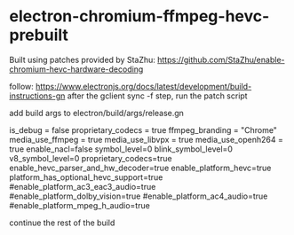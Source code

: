 # electron-chromium-ffmpeg-hevc-prebuilt
Built using patches provided by StaZhu:
https://github.com/StaZhu/enable-chromium-hevc-hardware-decoding


follow: https://www.electronjs.org/docs/latest/development/build-instructions-gn
after the gclient sync -f step, run the patch script

add build args to electron/build/args/release.gn

is_debug = false
proprietary_codecs = true
ffmpeg_branding = "Chrome"
media_use_ffmpeg = true
media_use_libvpx = true
media_use_openh264 = true
enable_nacl=false
symbol_level=0
blink_symbol_level=0
v8_symbol_level=0
proprietary_codecs=true
enable_hevc_parser_and_hw_decoder=true
enable_platform_hevc=true
platform_has_optional_hevc_support=true
#enable_platform_ac3_eac3_audio=true
#enable_platform_dolby_vision=true
#enable_platform_ac4_audio=true
#enable_platform_mpeg_h_audio=true

continue the rest of the build
